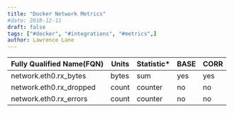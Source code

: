 ```yaml
---
title: "Docker Network Metrics"
#date: 2018-12-11
draft: false
tags: ["#docker", "#integrations", "#metrics",]
author: Lawrence Lane
---
```


| Fully Qualified Name(FQN) | Units | Statistic* | BASE | CORR |
|---------------------------|-------|------------|------|------|
| network.eth0.rx_bytes | bytes | sum | yes | yes |
| network.eth0.rx_dropped | count | counter | no | no |
| network.eth0.rx_errors | count | counter | no | no |
